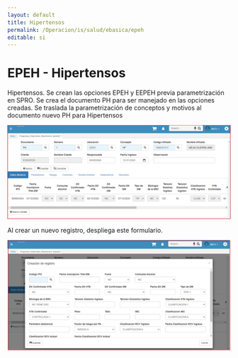 ```yaml
---
layout: default  
title: Hipertensos   
permalink: /Operacion/is/salud/ebasica/epeh  
editable: si  
---  
```


# EPEH -  Hipertensos  

Hipertensos. Se crean las opciones EPEH y EEPEH previa parametrización en SPRO.  Se crea el documento PH para ser manejado en las opciones creadas.  Se traslada la parametrización de conceptos y motivos al documento nuevo PH para Hipertensos    

![](epeh1.png)  

Al crear un nuevo registro, despliega este formulario.  

![](epeh2.png)  
